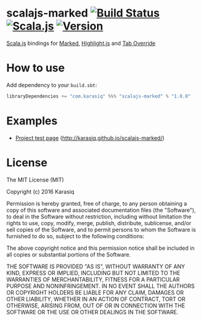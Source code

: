 # scalajs-marked [![Build Status](https://travis-ci.org/Karasiq/scalajs-marked.svg?branch=master)](https://travis-ci.org/Karasiq/scalajs-marked) [![Scala.js](http://scala-js.org/assets/badges/scalajs-0.6.8.svg)](http://scala-js.org) [![Version](http://img.shields.io/badge/version-1.0.0-blue.svg?style=flat)]()
[Scala.js](http://scala-js.org/) bindings for [Marked](https://github.com/chjj/marked), [Highlight.js](https://highlightjs.org) and [Tab Override](https://github.com/wjbryant/taboverride)

# How to use
Add dependency to your `build.sbt`:
```scala
libraryDependencies += "com.karasiq" %%% "scalajs-marked" % "1.0.0"
```

# Examples
* [Project test page](https://github.com/Karasiq/scalajs-marked/blob/master/test/frontend/src/main/scala/com/karasiq/scalajstest/frontend/TestApp.scala) (http://karasiq.github.io/scalajs-marked/)

# License
The MIT License (MIT)

Copyright (c) 2016 Karasiq

Permission is hereby granted, free of charge, to any person obtaining a copy
of this software and associated documentation files (the "Software"), to deal
in the Software without restriction, including without limitation the rights
to use, copy, modify, merge, publish, distribute, sublicense, and/or sell
copies of the Software, and to permit persons to whom the Software is
furnished to do so, subject to the following conditions:

The above copyright notice and this permission notice shall be included in
all copies or substantial portions of the Software.

THE SOFTWARE IS PROVIDED "AS IS", WITHOUT WARRANTY OF ANY KIND, EXPRESS OR
IMPLIED, INCLUDING BUT NOT LIMITED TO THE WARRANTIES OF MERCHANTABILITY,
FITNESS FOR A PARTICULAR PURPOSE AND NONINFRINGEMENT. IN NO EVENT SHALL THE
AUTHORS OR COPYRIGHT HOLDERS BE LIABLE FOR ANY CLAIM, DAMAGES OR OTHER
LIABILITY, WHETHER IN AN ACTION OF CONTRACT, TORT OR OTHERWISE, ARISING FROM,
OUT OF OR IN CONNECTION WITH THE SOFTWARE OR THE USE OR OTHER DEALINGS IN
THE SOFTWARE.